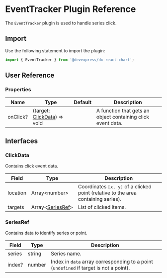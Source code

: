 # EventTracker Plugin Reference

The `EventTracker` plugin is used to handle series click.

## Import

Use the following statement to import the plugin:

```js
import { EventTracker } from '@devexpress/dx-react-chart';
```

## User Reference

### Properties

Name | Type | Default | Description
-----|------|---------|------------
onClick? | (target: [ClickData](#clickdata)) => void | | A function that gets an object containing click event data.

## Interfaces

### ClickData

Contains click event data.

Field | Type | Description
------|------|------------
location | Array&lt;number&gt; | Coordinates `[x, y]` of a clicked point (relative to the area containing series).
targets | Array&lt;[SeriesRef](#seriesref)&gt; | List of clicked items.

### SeriesRef

Contains data to identify series or point.

Field | Type | Description
------|------|------------
series | string | Series name.
index? | number | Index in `data` array corresponding to a point (`undefined` if target is not a point).
